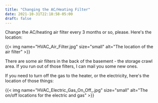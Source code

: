 ```yaml
---
title: "Changing the AC/Heating Filter"
date: 2021-10-31T22:18:58-05:00
draft: false
---
```


Change the AC/heating air filter every 3 months or so, please. Here's the location:

{{< img name="HVAC_Air_Filter.jpg" size="small" alt="The location of the air filter" >}}

There are some air filters in the back of the basement - the storage crawl area. If you run out of those filters, I can mail you some new ones.

If you need to turn off the gas to the heater, or the electricity, here's the location of those things:

{{< img name="HVAC_Electric_Gas_On_Off_.jpg" size="small" alt="The on/off locations for the electric and gas" >}}
